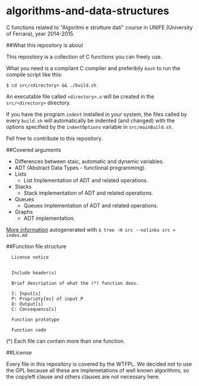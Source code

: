 # algorithms-and-data-structures
C functions related to "Algoritmi e strutture dati" 
course in UNIFE (University of Ferrara), year 2014-2015.

##What this repository is about

This repository is a collection of C functions you can freely use.

What you need is a compilant C compiler and preferibily `bash` to run the 
compile script like this:
```
$ cd src/<directory> && ./build.sh
```
An executable file called `<directory>.o` will be created in the 
`src/<directory>` directory.

If you have the program `indent` installed in your system, the files called by 
every `build.sh` will automatically be indented (and changed) with the options
specified by the `indentOptions` variable in `src/mainBuild.sh`.

Fell free to contribute to this repository.

##Covered arguments

- Differences between staic, automatic and dynamic variables.
- ADT (Abstract Data Types - functional programming).
- Lists
  - List Implementation of ADT and related operations.
- Stacks
  - Stack implementation of ADT and related operations.
- Queues
  - Queues implementation of ADT and related operations.
- Graphs
  - ADT implementation.

[More information](https://github.com/free-unife/algorithms-and-data-structures/blob/master/index.md) 
autogenerated with `$ tree -H src --nolinks src > index.md`

##Function file structure

```
  License notice
  

  Include header(s)

  Brief description of what the (*) function does.

  I: Input[s]
  P: Propriety[es] of input P
  O: Output[s]
  C: Consequence[s]

  Function prototype
    
  Function code
```

(*) Each file can contain more than one function.

##License

Every file in this repository is covered by the WTFPL. We decided not to use 
the GPL because all these are implemetations of well known algorithms, 
so the copyleft clause and others clauses are not necessary here.
